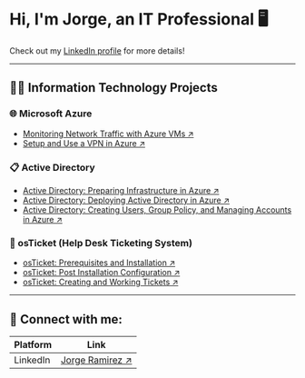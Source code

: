 # Hi, I'm Jorge, an IT Professional 🖥️

Check out my [LinkedIn profile](https://www.linkedin.com/in/jorge-ramirez-1b7385270/) for more details!

---

## 👨‍💻 Information Technology Projects

### 🌐 Microsoft Azure
- [Monitoring Network Traffic with Azure VMs ↗](https://github.com/JorgeRamirezz/Network-Monitoring)
- [Setup and Use a VPN in Azure ↗](https://github.com/JorgeRamirezz/Azure_VPN_Setup)

### 📋 Active Directory
- [Active Directory: Preparing Infrastructure in Azure ↗](https://github.com/JorgeRamirezz/AD_Preparing_Active_Directory_In_Azure)
- [Active Directory: Deploying Active Directory in Azure ↗](https://github.com/JorgeRamirezz/AD_Deploying_Active_Directory)
- [Active Directory: Creating Users, Group Policy, and Managing Accounts in Azure ↗](https://github.com/JorgeRamirezz/AD_Creating_Users_Group_Policies_And_Managing_Accounts)

### 🎫 osTicket (Help Desk Ticketing System)
- [osTicket: Prerequisites and Installation ↗](https://github.com/JorgeRamirezz/OsTicket_Installation)
- [osTicket: Post Installation Configuration ↗](https://github.com/JorgeRamirezz/OsTicket_Configuration)
- [osTicket: Creating and Working Tickets ↗](https://github.com/JorgeRamirezz/OsTicket_Creating_And_Working_Tickets)

---

## 🤳 Connect with me:

| Platform      | Link                                      |
|---------------|-------------------------------------------|
| LinkedIn      | [Jorge Ramirez ↗](https://www.linkedin.com/in/jorge-ramirez-1b7385270/) |
